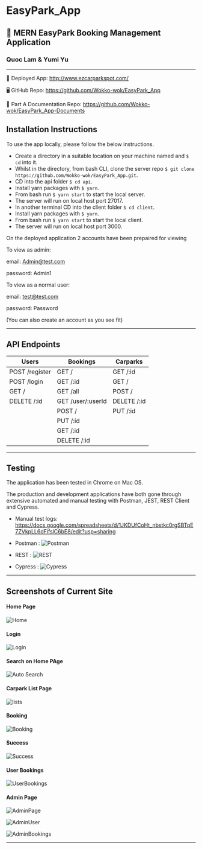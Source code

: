 
# EasyPark_App
## 🚗 MERN EasyPark Booking Management Application
### Quoc Lam & Yumi Yu

---

💎 Deployed App: http://www.ezcarparkspot.com/

🖥 GitHub Repo: https://github.com/Wokko-wok/EasyPark_App

📖 Part A Documentation Repo: https://github.com/Wokko-wok/EasyPark_App-Documents


## Installation Instructions

To use the app locally, please follow the below instructions.

- Create a directory in a suitable location on your machine named and `$ cd` into it.
- Whilst in the directory, from bash CLI, clone the server repo `$ git clone https://github.com/Wokko-wok/EasyPark_App.git`.
- CD into the api folder `$ cd api`.
- Install yarn packages with `$ yarn`.
- From bash run `$ yarn start` to start the local server.
- The server will run on local host port 27017.
- In another terminal CD into the client folder `$ cd client`.
- Install yarn packages with `$ yarn`.
- From bash run `$ yarn start` to start the local client.
- The server will run on local host port 3000.


On the deployed application 2 accounts have been prepaired for viewing


To view as admin:

  email: Admin@test.com

  password: Admin1



To view as a normal user:

  email: test@test.com

  password: Password

(You can also create an account as you see fit)

---

## API Endpoints

| Users               | Bookings                | Carparks                  |
| ------------------- | ----------------------- | ------------------------- |
| POST /register      | GET /                   | GET /:id                  |
| POST /login         | GET /:id                | GET /                     |
| GET /               | GET /all                | POST /                    |
| DELETE /:id         | GET /user/:userId       | DELETE /:id               |
|                     | POST /                  | PUT /:id                  | 
|                     | PUT /:id                |                           |                    
|                     | GET /:id                |                           |                    
|                     | DELETE /:id             |                           | 

---

## Testing

The application has been tested in Chrome on Mac OS.

The production and development applications have both gone through extensive automated and manual testing with Postman, JEST, REST Client and Cypress.

- Manual test logs: https://docs.google.com/spreadsheets/d/1JKDUfCoHt_nbstkc0rgSBTqE7ZVkpLL6dFifslC6bE8/edit?usp=sharing


- Postman :
  ![Postman](docs/PostmanTesting.png)

- REST : 
  ![REST](docs/REST-ClientTesting.png)

- Cypress : 
  ![Cypress](docs/CYPRESS-ClientTEsting.png)

---

## Screenshots of Current Site

#### Home Page

![Home](docs/homePage.png)

#### Login

![Login](docs/loginPage.png)

#### Search on Home PAge

![Auto Search](docs/auto-search-HomePage.png)

#### Carpark List Page 

![lists](docs/carparkList-map.png)

#### Booking

![Booking](docs/bookingPage.png)

#### Success

![Success](docs/successbooking.png)

#### User Bookings

![UserBookings](docs/UserBookings.png)

#### Admin Page

![AdminPage](docs/adminPage.png)

![AdminUser](docs/Admin-user.png)

![AdminBookings](docs/Admin-bookings.png)


---